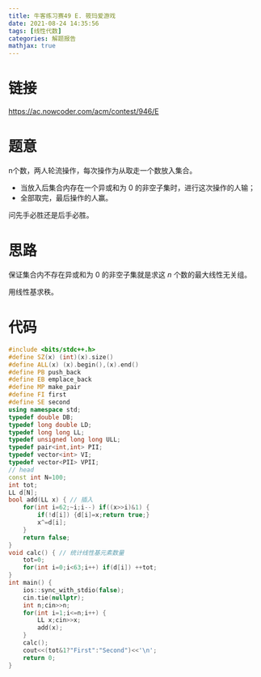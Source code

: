 ```yaml
---
title: 牛客练习赛49 E. 筱玛爱游戏
date: 2021-08-24 14:35:56
tags: [线性代数]
categories: 解题报告
mathjax: true
---
```


# 链接

<https://ac.nowcoder.com/acm/contest/946/E>

# 题意

n个数，两人轮流操作，每次操作为从取走一个数放入集合。

- 当放入后集合内存在一个异或和为 $0$ 的非空子集时，进行这次操作的人输；
- 全部取完，最后操作的人赢。

问先手必胜还是后手必胜。

<!--more-->

# 思路

保证集合内不存在异或和为 $0$ 的非空子集就是求这 $n$ 个数的最大线性无关组。

用线性基求秩。

# 代码

```cpp
#include <bits/stdc++.h>
#define SZ(x) (int)(x).size()
#define ALL(x) (x).begin(),(x).end()
#define PB push_back
#define EB emplace_back
#define MP make_pair
#define FI first
#define SE second
using namespace std;
typedef double DB;
typedef long double LD;
typedef long long LL;
typedef unsigned long long ULL;
typedef pair<int,int> PII;
typedef vector<int> VI;
typedef vector<PII> VPII;
// head
const int N=100;
int tot;
LL d[N];
bool add(LL x) { // 插入
    for(int i=62;~i;i--) if((x>>i)&1) {
        if(!d[i]) {d[i]=x;return true;}
        x^=d[i];
    }
    return false;
}
void calc() { // 统计线性基元素数量
    tot=0;
    for(int i=0;i<63;i++) if(d[i]) ++tot;
}
int main() {
    ios::sync_with_stdio(false);
    cin.tie(nullptr);
    int n;cin>>n;
    for(int i=1;i<=n;i++) {
        LL x;cin>>x;
        add(x);
    }
    calc();
    cout<<(tot&1?"First":"Second")<<'\n';
    return 0;
}
```